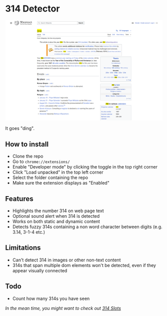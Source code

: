 # 314 Detector

![314 Detector in action](https://raw.githubusercontent.com/TRGRally/314-detector/refs/heads/main/readme-assets/preview.png)

It goes "ding".

## How to install

- Clone the repo
- Go to `chrome://extensions/`
- Enable "Developer mode" by clicking the toggle in the top right corner
- Click "Load unpacked" in the top left corner
- Select the folder containing the repo
- Make sure the extension displays as "Enabled"

## Features

- Highlights the number 314 on web page text
- Optional sound alert when 314 is detected
- Works on both static and dynamic content
- Detects fuzzy 314s containing a non word character between digits (e.g. 3.14, 3-1-4 etc.)

## Limitations

- Can't detect 314 in images or other non-text content
- 314s that span multiple dom elements won't be detected, even if they appear visually connected

## Todo

- Count how many 314s you have seen

*In the mean time, you might want to check out [314 Slots](https://trgrally.github.io/314-slots/)*
